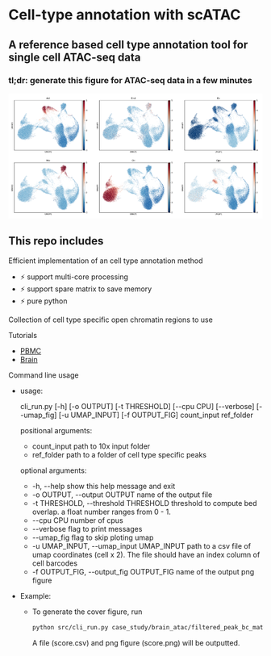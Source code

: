 # Cell-type annotation with scATAC 

## A reference based cell type annotation tool for single cell ATAC-seq data

### tl;dr:  generate this figure for ATAC-seq data in a few minutes

![GSE97887_brain.jpg](./figs/GSE97887_brain.jpg)

## This repo includes

Efficient implementation of an cell type annotation method
* :zap: support multi-core processing
* :zap: support spare matrix to save memory
* :zap: pure python

Collection of cell type specific open chromatin regions to use

Tutorials

- [PBMC](./case_study/pbmc_5k_10x)
- [Brain](./case_study/brain_atac)

Command line usage

- usage: 

  cli_run.py [-h] [-o OUTPUT] [-t THRESHOLD] [--cpu CPU] [--verbose] [--umap_fig] [-u UMAP_INPUT] [-f OUTPUT_FIG]
                    count_input ref_folder

  positional arguments:
    * count_input           path to 10x input folder
    * ref_folder            path to a folder of cell type specific peaks

  optional arguments:
    * -h, --help            show this help message and exit
    * -o OUTPUT, --output OUTPUT
                          name of the output file
    * -t THRESHOLD, --threshold THRESHOLD
                          threshold to compute bed overlap. a float number ranges from 0 - 1.
    * --cpu CPU             number of cpus
    * --verbose             flag to print messages
    * --umap_fig            flag to skip ploting umap
    * -u UMAP_INPUT, --umap_input UMAP_INPUT
                          path to a csv file of umap coordinates (cell x 2). The file should have an index column of cell barcodes
    * -f OUTPUT_FIG, --output_fig OUTPUT_FIG
                          name of the output png figure

- Example:

  - To generate the cover figure, run

    ```bash
    python src/cli_run.py case_study/brain_atac/filtered_peak_bc_matrix/ OCR_DB/dev/GSE129785/ --cpu 10
    ```

    A file (score.csv) and png figure (score.png) will be outputted.
